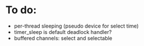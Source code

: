 To do:
======
- per-thread sleeping (pseudo device for select time)
- timer_sleep is default deadlock handler?
- buffered channels: select and selectable
